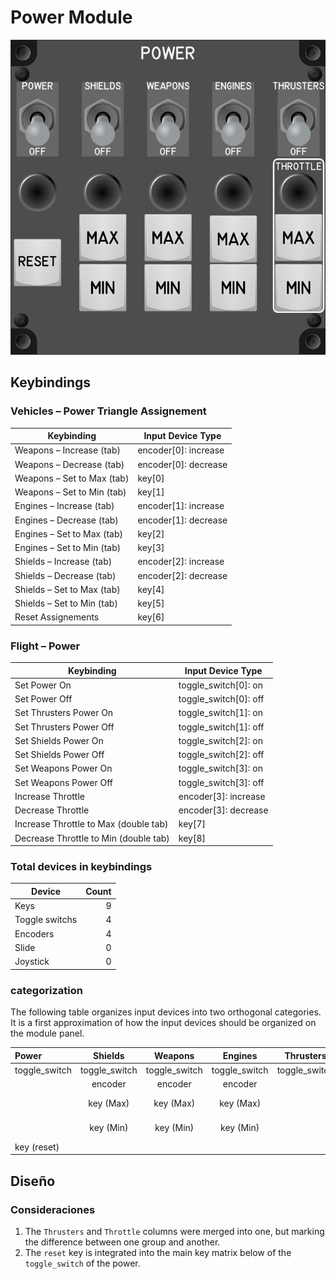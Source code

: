 # Power Module

![Power Module](images/PowerModule_120mmWidth.png)

## Keybindings

### Vehicles – Power Triangle  Assignement

| Keybinding                                                       | Input Device Type                    |
| ---------------------------------------------------------------- | ------------------------------------------------- |
| Weapons – Increase (tab)                                         | encoder[0]: increase                           |
| Weapons – Decrease (tab)                                         | encoder[0]: decrease                    |
| Weapons – Set to Max (tab)                                       | key[0]  |
| Weapons – Set to Min (tab)                                       | key[1]      |
| Engines – Increase (tab)                                         | encoder[1]: increase  |
| Engines – Decrease (tab)                                         | encoder[1]: decrease     |
| Engines – Set to Max (tab)                                       | key[2]                       |
| Engines – Set to Min (tab)                                       | key[3]        |
| Shields – Increase (tab)                                         | encoder[2]: increase   |
| Shields – Decrease (tab)                                         | encoder[2]: decrease   |
| Shields – Set to Max (tab)                                       | key[4]             |
| Shields – Set to Min (tab)                                       | key[5]         |
| Reset Assignements                                               | key[6]         |

### Flight – Power

| Keybinding                                                       | Input Device Type                    |
| ---------------------------------------------------------------- | ------------------------------------------------- |
| Set Power On                                                     | toggle_switch[0]: on   |
| Set Power Off                                                    | toggle_switch[0]: off        |
| Set Thrusters Power On                                           | toggle_switch[1]: on   |
| Set Thrusters Power Off                                          | toggle_switch[1]: off |
| Set Shields Power On                                             | toggle_switch[2]: on   |
| Set Shields Power Off                                            | toggle_switch[2]: off |
| Set Weapons Power On                                             | toggle_switch[3]: on |
| Set Weapons Power Off                                            | toggle_switch[3]: off |
| Increase Throttle                                                | encoder[3]: increase |
| Decrease Throttle                                                | encoder[3]: decrease |
| Increase Throttle to Max (double tab)                            | key[7] |
| Decrease Throttle to Min (double tab)                            | key[8] |

### Total devices in keybindings

| Device               |  Count |
| -------------------- | -----: |
| Keys                 |      9 |
| Toggle switchs       |      4 |
| Encoders             |      4 |
| Slide                |      0 |
| Joystick             |      0 |

### categorization

The following table organizes input devices into two orthogonal categories.
It is a first approximation of how the input devices should be organized on the
module panel.


| Power         | Shields       | Weapons       |    Engines    | Thrusters     | Throttle      |
| :------------ | :-----------: | :-----------: | :-----------: | :-----------: | :-----------: |
| toggle_switch | toggle_switch | toggle_switch | toggle_switch | toggle_switch |               |
|               | encoder       | encoder       | encoder       |               | encoder       |
|               | key (Max)     | key (Max)     | key (Max)     |               | key (Max)     |
|               | key (Min)     | key (Min)     | key (Min)     |               | key (Min)     |
| key (reset)   |               |               |               |               |               |

## Diseño

### Consideraciones

1. The `Thrusters` and `Throttle` columns were merged into one, but
    marking the difference between one group and another.
1. The `reset` key is integrated into the main key matrix below
    of the `toggle_switch` of the power.
